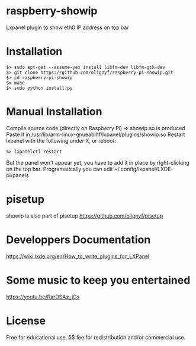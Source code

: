 # raspberry-showip
Lxpanel plugin to show eth0 IP address on top bar

# Installation
```
$> sudo apt-get --assume-yes install libfm-dev libfm-gtk-dev
$> git clone https://github.com/olignyf/raspberry-pi-showip.git
$> cd raspberry-pi-showip
$> make
$> sudo python install.py
```
# Manual Installation 
Compile source code (directly on Raspberry Pi) => showip.so is produced
Paste it in /usr/lib/arm-linux-gnueabihf/lxpanel/plugins/showip.so
Restart lxpanel with the following under X, or reboot:
```
%> lxpanelctl restart
```
But the panel won't appear yet, you have to add it in place by right-clicking on the top bar.
Programatically you can edit ~/.config/lxpanel/LXDE-pi/panels

# pisetup
showip is also part of pisetup
https://github.com/olignyf/pisetup

# Developpers Documentation
https://wiki.lxde.org/en/How_to_write_plugins_for_LXPanel

# Some music to keep you entertained
https://youtu.be/RarDSAz_jGs

# License
Free for educational use.
5$ fee for redistribution and/or commercial use.
